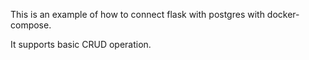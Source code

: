 This is an example of how to connect flask with postgres with docker-compose. 

It supports basic CRUD operation.

